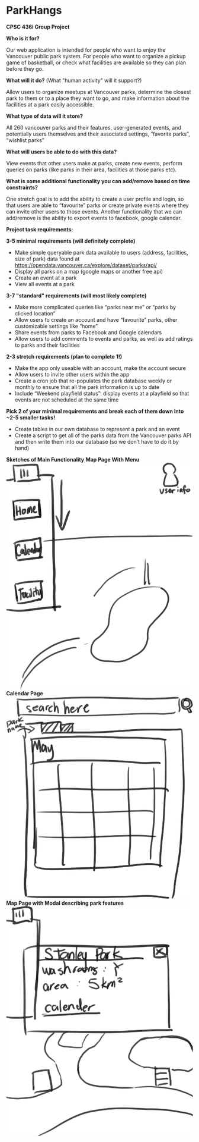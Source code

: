 # ParkHangs
**CPSC 436i Group Project**

**Who is it for?**

Our web application is intended for people who want to enjoy the Vancouver public park system. For people who want to organize a pickup game of basketball, or check what facilities are available so they can plan before they go.

**What will it do?** (What "human activity" will it support?)

Allow users to organize meetups at Vancouver parks, determine the closest park to them or to a place they want to go, and make information about the facilities at a park easily accessible.  

**What type of data will it store?**

All 260 vancouver parks and their features, user-generated events, and potentially users themselves and their associated settings, “favorite parks”,  “wishlist parks”


**What will users be able to do with this data?**

View events that other users make at parks, create new events, perform queries on parks (like parks in their area, facilities at those parks etc).


**What is some additional functionality you can add/remove based on time constraints?**

One stretch goal is to add the ability to create a user profile and login, so that users are able to “favourite” parks or create private events where they can invite other users to those events. Another functionality that we can add/remove is the ability to export events to facebook, google calendar.


**Project task requirements:**

**3-5 minimal requirements (will definitely complete)**
- Make simple queryable park data available to users (address, facilities, size of park) data found at https://opendata.vancouver.ca/explore/dataset/parks/api/
- Display all parks on a map (google maps or another free api)
- Create an event at a park
- View all events at a park

**3-7 "standard" requirements (will most likely complete)**
- Make more complicated queries like “parks near me” or “parks by clicked location”
- Allow users to create an account and have “favourite” parks, other customizable settings like “home”
- Share events from parks to Facebook and Google calendars
- Allow users to add comments to events and parks, as well as add ratings to parks and their facilities

**2-3 stretch requirements (plan to complete 1!)**
- Make the app only useable with an account, make the account secure
- Allow users to invite other users within the app
- Create a cron job that re-populates the park database weekly or monthly to ensure that all the park information is up to date
- Include “Weekend playfield status”: display events at a playfield so that events are not scheduled at the same time

**Pick 2 of your minimal requirements and break each of them down into ~2-5 smaller tasks!**
- Create tables in our own database to represent a park and an event
- Create a script to get all of the parks data from the Vancouver parks API and then write them into our database (so we don’t have to do it by hand)

**Sketches of Main Functionality**
**Map Page With Menu**
![Map Page With Menu](https://github.com/cmaija/ParkHangs/blob/master/sketch1.png?raw=true)
**Calendar Page**
![Calendar Page](https://github.com/cmaija/ParkHangs/blob/master/sketch2.png?raw=true)
**Map Page with Modal describing park features**
![Map Page with Modal describing park features](https://github.com/cmaija/ParkHangs/blob/master/sketch3.png?raw=true)
